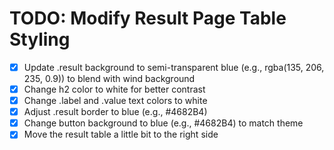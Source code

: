 # TODO: Modify Result Page Table Styling

- [x] Update .result background to semi-transparent blue (e.g., rgba(135, 206, 235, 0.9)) to blend with wind background
- [x] Change h2 color to white for better contrast
- [x] Change .label and .value text colors to white
- [x] Adjust .result border to blue (e.g., #4682B4)
- [x] Change button background to blue (e.g., #4682B4) to match theme
- [x] Move the result table a little bit to the right side
